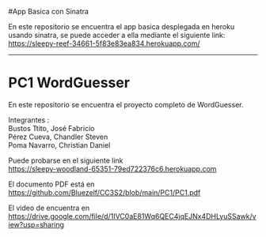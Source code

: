#App Basica con Sinatra

En este repositorio se encuentra el app basica desplegada en heroku usando sinatra,
se puede acceder a ella mediante el siguiente link:
https://sleepy-reef-34661-5f83e83ea834.herokuapp.com/

----
# PC1 WordGuesser

En este repositorio se encuentra el proyecto completo de WordGuesser.

Integrantes :  
Bustos Ttito, José Fabricio  
Pérez Cueva, Chandler Steven  
Poma Navarro, Christian Daniel  

Puede probarse en el siguiente link  
https://sleepy-woodland-65351-79ed722376c6.herokuapp.com  

El documento PDF está en  
https://github.com/Bluezelf/CC3S2/blob/main/PC1/PC1.pdf

El video de encuentra en  
https://drive.google.com/file/d/1IVC0aE81Wq6QEC4jqEJNx4DHLyuSSawk/view?usp=sharing
